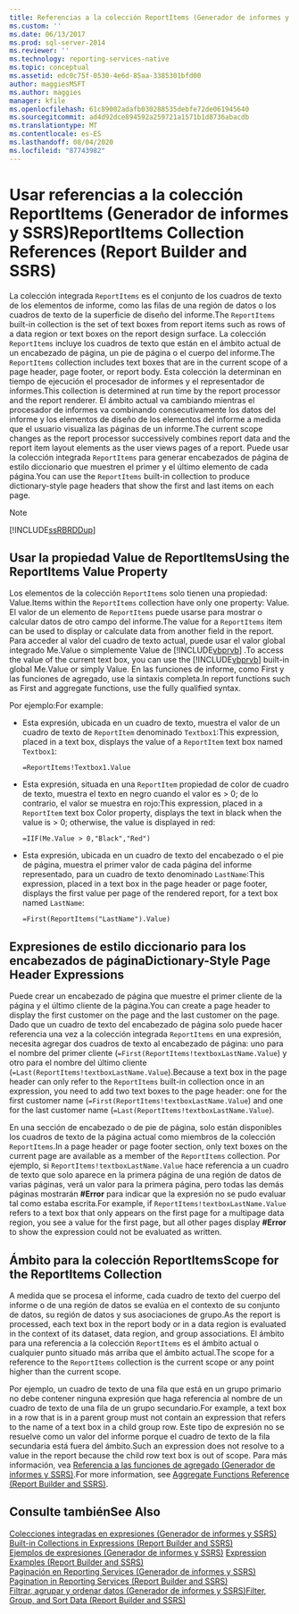 ```yaml
---
title: Referencias a la colección ReportItems (Generador de informes y SSRS) | Microsoft Docs
ms.custom: ''
ms.date: 06/13/2017
ms.prod: sql-server-2014
ms.reviewer: ''
ms.technology: reporting-services-native
ms.topic: conceptual
ms.assetid: edc0c75f-0530-4e6d-85aa-3385301bfd00
author: maggiesMSFT
ms.author: maggies
manager: kfile
ms.openlocfilehash: 61c89002adafb030288535debfe72de061945640
ms.sourcegitcommit: ad4d92dce894592a259721a1571b1d8736abacdb
ms.translationtype: MT
ms.contentlocale: es-ES
ms.lasthandoff: 08/04/2020
ms.locfileid: "87743982"
---
```

# <a name="reportitems-collection-references-report-builder-and-ssrs"></a><span data-ttu-id="540df-102">Usar referencias a la colección ReportItems (Generador de informes y SSRS)</span><span class="sxs-lookup"><span data-stu-id="540df-102">ReportItems Collection References (Report Builder and SSRS)</span></span>
  <span data-ttu-id="540df-103">La colección integrada `ReportItems` es el conjunto de los cuadros de texto de los elementos de informe, como las filas de una región de datos o los cuadros de texto de la superficie de diseño del informe.</span><span class="sxs-lookup"><span data-stu-id="540df-103">The `ReportItems` built-in collection is the set of text boxes from report items such as rows of a data region or text boxes on the report design surface.</span></span> <span data-ttu-id="540df-104">La colección `ReportItems` incluye los cuadros de texto que están en el ámbito actual de un encabezado de página, un pie de página o el cuerpo del informe.</span><span class="sxs-lookup"><span data-stu-id="540df-104">The `ReportItems` collection includes text boxes that are in the current scope of a page header, page footer, or report body.</span></span> <span data-ttu-id="540df-105">Esta colección la determinan en tiempo de ejecución el procesador de informes y el representador de informes.</span><span class="sxs-lookup"><span data-stu-id="540df-105">This collection is determined at run time by the report processor and the report renderer.</span></span> <span data-ttu-id="540df-106">El ámbito actual va cambiando mientras el procesador de informes va combinando consecutivamente los datos del informe y los elementos de diseño de los elementos del informe a medida que el usuario visualiza las páginas de un informe.</span><span class="sxs-lookup"><span data-stu-id="540df-106">The current scope changes as the report processor successively combines report data and the report item layout elements as the user views pages of a report.</span></span> <span data-ttu-id="540df-107">Puede usar la colección integrada `ReportItems` para generar encabezados de página de estilo diccionario que muestren el primer y el último elemento de cada página.</span><span class="sxs-lookup"><span data-stu-id="540df-107">You can use the `ReportItems` built-in collection to produce dictionary-style page headers that show the first and last items on each page.</span></span>  
  
> [!NOTE]  
>  [!INCLUDE[ssRBRDDup](../../includes/ssrbrddup-md.md)]  
  
## <a name="using-the-reportitems-value-property"></a><span data-ttu-id="540df-108">Usar la propiedad Value de ReportItems</span><span class="sxs-lookup"><span data-stu-id="540df-108">Using the ReportItems Value Property</span></span>  
 <span data-ttu-id="540df-109">Los elementos de la colección `ReportItems` solo tienen una propiedad: Value.</span><span class="sxs-lookup"><span data-stu-id="540df-109">Items within the `ReportItems` collection have only one property: Value.</span></span> <span data-ttu-id="540df-110">El valor de un elemento de `ReportItems` puede usarse para mostrar o calcular datos de otro campo del informe.</span><span class="sxs-lookup"><span data-stu-id="540df-110">The value for a `ReportItems` item can be used to display or calculate data from another field in the report.</span></span> <span data-ttu-id="540df-111">Para acceder al valor del cuadro de texto actual, puede usar el valor global integrado Me.Value o simplemente Value de [!INCLUDE[vbprvb](../../includes/vbprvb-md.md)] .</span><span class="sxs-lookup"><span data-stu-id="540df-111">To access the value of the current text box, you can use the [!INCLUDE[vbprvb](../../includes/vbprvb-md.md)] built-in global Me.Value or simply Value.</span></span> <span data-ttu-id="540df-112">En las funciones de informe, como First y las funciones de agregado, use la sintaxis completa.</span><span class="sxs-lookup"><span data-stu-id="540df-112">In report functions such as First and aggregate functions, use the fully qualified syntax.</span></span>  
  
 <span data-ttu-id="540df-113">Por ejemplo:</span><span class="sxs-lookup"><span data-stu-id="540df-113">For example:</span></span>  
  
-   <span data-ttu-id="540df-114">Esta expresión, ubicada en un cuadro de texto, muestra el valor de un cuadro de texto de `ReportItem` denominado `Textbox1`:</span><span class="sxs-lookup"><span data-stu-id="540df-114">This expression, placed in a text box, displays the value of a `ReportItem` text box named `Textbox1`:</span></span>  
  
     `=ReportItems!Textbox1.Value`  
  
-   <span data-ttu-id="540df-115">Esta expresión, situada en una `ReportItem` propiedad de color de cuadro de texto, muestra el texto en negro cuando el valor es > 0; de lo contrario, el valor se muestra en rojo:</span><span class="sxs-lookup"><span data-stu-id="540df-115">This expression, placed in a `ReportItem` text box Color property, displays the text in black when the value is > 0; otherwise, the value is displayed in red:</span></span>  
  
     `=IIF(Me.Value > 0,"Black","Red")`  
  
-   <span data-ttu-id="540df-116">Esta expresión, ubicada en un cuadro de texto del encabezado o el pie de página, muestra el primer valor de cada página del informe representado, para un cuadro de texto denominado `LastName`:</span><span class="sxs-lookup"><span data-stu-id="540df-116">This expression, placed in a text box in the page header or page footer, displays the first value per page of the rendered report, for a text box named `LastName`:</span></span>  
  
     `=First(ReportItems("LastName").Value)`  
  
## <a name="dictionary-style-page-header-expressions"></a><span data-ttu-id="540df-117">Expresiones de estilo diccionario para los encabezados de página</span><span class="sxs-lookup"><span data-stu-id="540df-117">Dictionary-Style Page Header Expressions</span></span>  
 <span data-ttu-id="540df-118">Puede crear un encabezado de página que muestre el primer cliente de la página y el último cliente de la página.</span><span class="sxs-lookup"><span data-stu-id="540df-118">You can create a page header to display the first customer on the page and the last customer on the page.</span></span> <span data-ttu-id="540df-119">Dado que un cuadro de texto del encabezado de página solo puede hacer referencia una vez a la colección integrada `ReportItems` en una expresión, necesita agregar dos cuadros de texto al encabezado de página: uno para el nombre del primer cliente (`=First(ReportItems!textboxLastName.Value`) y otro para el nombre del último cliente (`=Last(ReportItems!textboxLastName.Value`).</span><span class="sxs-lookup"><span data-stu-id="540df-119">Because a text box in the page header can only refer to the `ReportItems` built-in collection once in an expression, you need to add two text boxes to the page header: one for the first customer name (`=First(ReportItems!textboxLastName.Value`) and one for the last customer name (`=Last(ReportItems!textboxLastName.Value`).</span></span>  
  
 <span data-ttu-id="540df-120">En una sección de encabezado o de pie de página, solo están disponibles los cuadros de texto de la página actual como miembros de la colección `ReportItems`.</span><span class="sxs-lookup"><span data-stu-id="540df-120">In a page header or page footer section, only text boxes on the current page are available as a member of the `ReportItems` collection.</span></span> <span data-ttu-id="540df-121">Por ejemplo, si `ReportItems!textboxLastName.Value` hace referencia a un cuadro de texto que solo aparece en la primera página de una región de datos de varias páginas, verá un valor para la primera página, pero todas las demás páginas mostrarán **#Error** para indicar que la expresión no se pudo evaluar tal como estaba escrita.</span><span class="sxs-lookup"><span data-stu-id="540df-121">For example, if `ReportItems!textboxLastName.Value` refers to a text box that only appears on the first page for a multipage data region, you see a value for the first page, but all other pages display **#Error** to show the expression could not be evaluated as written.</span></span>  
  
## <a name="scope-for-the-reportitems-collection"></a><span data-ttu-id="540df-122">Ámbito para la colección ReportItems</span><span class="sxs-lookup"><span data-stu-id="540df-122">Scope for the ReportItems Collection</span></span>  
 <span data-ttu-id="540df-123">A medida que se procesa el informe, cada cuadro de texto del cuerpo del informe o de una región de datos se evalúa en el contexto de su conjunto de datos, su región de datos y sus asociaciones de grupo.</span><span class="sxs-lookup"><span data-stu-id="540df-123">As the report is processed, each text box in the report body or in a data region is evaluated in the context of its dataset, data region, and group associations.</span></span> <span data-ttu-id="540df-124">El ámbito para una referencia a la colección `ReportItems` es el ámbito actual o cualquier punto situado más arriba que el ámbito actual.</span><span class="sxs-lookup"><span data-stu-id="540df-124">The scope for a reference to the `ReportItems` collection is the current scope or any point higher than the current scope.</span></span>  
  
 <span data-ttu-id="540df-125">Por ejemplo, un cuadro de texto de una fila que está en un grupo primario no debe contener ninguna expresión que haga referencia al nombre de un cuadro de texto de una fila de un grupo secundario.</span><span class="sxs-lookup"><span data-stu-id="540df-125">For example, a text box in a row that is in a parent group must not contain an expression that refers to the name of a text box in a child group row.</span></span> <span data-ttu-id="540df-126">Este tipo de expresión no se resuelve como un valor del informe porque el cuadro de texto de la fila secundaria está fuera del ámbito.</span><span class="sxs-lookup"><span data-stu-id="540df-126">Such an expression does not resolve to a value in the report because the child row text box is out of scope.</span></span> <span data-ttu-id="540df-127">Para más información, vea [Referencia a las funciones de agregado &#40;Generador de informes y SSRS&#41;](report-builder-functions-aggregate-functions-reference.md).</span><span class="sxs-lookup"><span data-stu-id="540df-127">For more information, see [Aggregate Functions Reference &#40;Report Builder and SSRS&#41;](report-builder-functions-aggregate-functions-reference.md).</span></span>  
  
## <a name="see-also"></a><span data-ttu-id="540df-128">Consulte también</span><span class="sxs-lookup"><span data-stu-id="540df-128">See Also</span></span>  
 <span data-ttu-id="540df-129">[Colecciones integradas en expresiones &#40;Generador de informes y SSRS&#41;](built-in-collections-in-expressions-report-builder.md) </span><span class="sxs-lookup"><span data-stu-id="540df-129">[Built-in Collections in Expressions &#40;Report Builder and SSRS&#41;](built-in-collections-in-expressions-report-builder.md) </span></span>  
 <span data-ttu-id="540df-130">[Ejemplos de expresiones &#40;Generador de informes y SSRS&#41;](expression-examples-report-builder-and-ssrs.md) </span><span class="sxs-lookup"><span data-stu-id="540df-130">[Expression Examples &#40;Report Builder and SSRS&#41;](expression-examples-report-builder-and-ssrs.md) </span></span>  
 <span data-ttu-id="540df-131">[Paginación en Reporting Services &#40;Generador de informes y SSRS&#41;](pagination-in-reporting-services-report-builder-and-ssrs.md) </span><span class="sxs-lookup"><span data-stu-id="540df-131">[Pagination in Reporting Services &#40;Report Builder  and SSRS&#41;](pagination-in-reporting-services-report-builder-and-ssrs.md) </span></span>  
 [<span data-ttu-id="540df-132">Filtrar, agrupar y ordenar datos &#40;Generador de informes y SSRS&#41;</span><span class="sxs-lookup"><span data-stu-id="540df-132">Filter, Group, and Sort Data &#40;Report Builder and SSRS&#41;</span></span>](filter-group-and-sort-data-report-builder-and-ssrs.md)  
  
  
